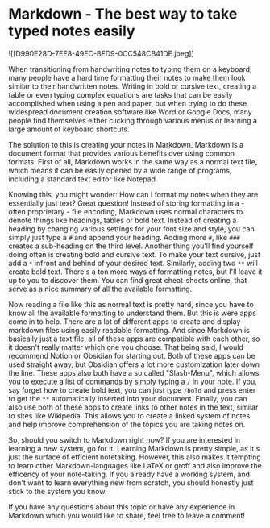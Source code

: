 # Markdown - The best way to take typed notes easily

![[D990E28D-7EE8-49EC-BFD9-0CC548CB41DE.jpeg]]

When transitioning from handwriting notes to typing them on a keyboard, many people have a hard time formatting their notes to make them look similar to their handwritten notes. Writing in bold or cursive text, creating a table or even typing complex equations are tasks that can be easily accomplished when using a pen and paper, but when trying to do these widespread document creation software like Word or Google Docs, many people find themselves either clicking through various menus or learning a large amount of keyboard shortcuts.

The solution to this is creating your notes in Markdown. Markdown is a document format that provides various benefits over using common formats. First of all, Markdown works in the same way as a normal text file, which means it can be easily opened by a wide range of programs, including a standard text editor like Notepad.

Knowing this, you might wonder: How can I format my notes when they are essentially just text? Great question! Instead of storing formatting in a - often proprietary - file encoding, Markdown uses normal characters to denote things like headings, tables or bold text. Instead of creating a heading by changing various settings for your font size and style, you can simply just type a `#` and append your heading. Adding more `#`, like `###` creates a sub-heading on the third level. Another thing you'll find yourself doing often is creating bold and cursive text. To make your text cursive, just add a `*` infront and behind of your desired text. Similarly, adding two `**` will create bold text. There's a ton more ways of formatting notes, but I'll leave it up to you to discover them. You can find great cheat-sheets online, that serve as a nice summary of all the available formatting.

Now reading a file like this as normal text is pretty hard, since you have to know all the available formatting to understand them. But this is were apps come in to help. There are a lot of different apps to create and display markdown files using easily readable formatting. And since Markdown is basically just a text file, all of these apps are compatible with each other, so it doesn't really matter which one you choose. That being said, I would recommend Notion or Obsidian for starting out. Both of these apps can be used straight away, but Obsidian offers a lot more customization later down the line. These apps also both have a so called "Slash-Menu", which allows you to execute a list of commands by simply typing a `/` in your note. If you, say forget how to create bold text, you can just type `/bold` and press enter to get the `**` automatically inserted into your document. Finally, you can also use both of these apps to create links to other notes in the text, similar to sites like Wikipedia. This allows you to create a linked system of notes and help improve comprehension of the topics you are taking notes on. 

So, should you switch to Markdown right now? If you are interested in learning a new system, go for it. Learning Markdown is pretty simple, as it's just the surface of efficient notetaking. However, this also makes it tempting to learn other Markdown-languages like LaTeX or groff and also improve the efficency of your note-taking. If you already have a working system, and don't want to learn everything new from scratch, you should honestly just stick to the system you know. 

If you have any questions about this topic or have any experience in Markdown which you would like to share, feel free to leave a comment!